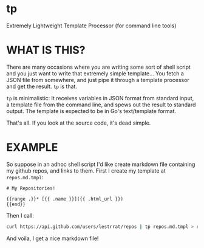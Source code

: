 tp
==

Extremely Lightweight Template Processor (for command line tools)

# WHAT IS THIS?

There are many occasions where you are writing some sort of shell script and
you just want to write that extremely simple template... You fetch a JSON
file from somewhere, and just pipe it through a template processor and
get the result. `tp` is that.

`tp` is minimalistic: It receives variables in JSON format from standard input,
a template file from the command line, and spews out the result to standard
output. The template is expected to be in Go's text/template format.

That's all. If you look at the source code, it's dead simple.

# EXAMPLE

So suppose in an adhoc shell script I'd like create markdown file containing
my github repos, and links to them. First I create my template at `repos.md.tmpl`:

```text
# My Repositories!

{{range .}}* [{{ .name }}]({{ .html_url }})
{{end}}
```

Then I call:

```bash
curl https://api.github.com/users/lestrrat/repos | tp repos.md.tmpl > repos.md
```

And voila, I get a nice markdown file!
